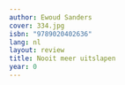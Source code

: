 ```yaml
---
author: Ewoud Sanders
cover: 334.jpg
isbn: "9789020402636"
lang: nl
layout: review
title: Nooit meer uitslapen
year: 0
---
```

